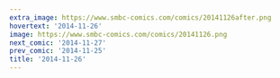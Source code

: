 ```yaml
---
extra_image: https://www.smbc-comics.com/comics/20141126after.png
hovertext: '2014-11-26'
image: https://www.smbc-comics.com/comics/20141126.png
next_comic: '2014-11-27'
prev_comic: '2014-11-25'
title: '2014-11-26'
---
```


